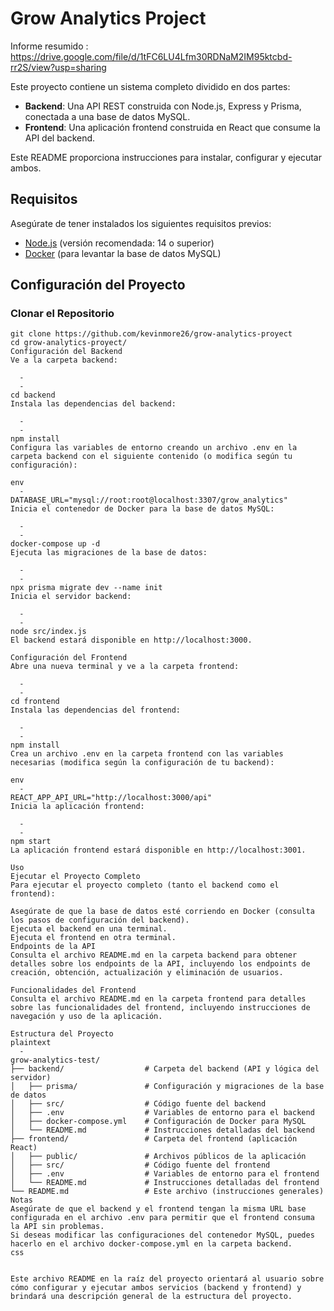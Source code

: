 # Grow Analytics Project

Informe resumido : https://drive.google.com/file/d/1tFC6LU4Lfm30RDNaM2IM95ktcbd-rr2S/view?usp=sharing

Este proyecto contiene un sistema completo dividido en dos partes:

- **Backend**: Una API REST construida con Node.js, Express y Prisma, conectada a una base de datos MySQL.
- **Frontend**: Una aplicación frontend construida en React que consume la API del backend.

Este README proporciona instrucciones para instalar, configurar y ejecutar ambos.

## Requisitos

Asegúrate de tener instalados los siguientes requisitos previos:

- [Node.js](https://nodejs.org/) (versión recomendada: 14 o superior)
- [Docker](https://www.docker.com/) (para levantar la base de datos MySQL)

## Configuración del Proyecto

### Clonar el Repositorio

```  -
git clone https://github.com/kevinmore26/grow-analytics-proyect 
cd grow-analytics-proyect/
Configuración del Backend
Ve a la carpeta backend:

  -
  -
cd backend
Instala las dependencias del backend:

  -
  -
npm install
Configura las variables de entorno creando un archivo .env en la carpeta backend con el siguiente contenido (o modifica según tu configuración):

env
  -
DATABASE_URL="mysql://root:root@localhost:3307/grow_analytics"
Inicia el contenedor de Docker para la base de datos MySQL:

  -
  -
docker-compose up -d
Ejecuta las migraciones de la base de datos:

  -
  -
npx prisma migrate dev --name init
Inicia el servidor backend:

  -
  -
node src/index.js
El backend estará disponible en http://localhost:3000.

Configuración del Frontend
Abre una nueva terminal y ve a la carpeta frontend:

  -
  -
cd frontend
Instala las dependencias del frontend:

  -
  -
npm install
Crea un archivo .env en la carpeta frontend con las variables necesarias (modifica según la configuración de tu backend):

env
  -
REACT_APP_API_URL="http://localhost:3000/api"
Inicia la aplicación frontend:

  -
  -
npm start
La aplicación frontend estará disponible en http://localhost:3001.

Uso
Ejecutar el Proyecto Completo
Para ejecutar el proyecto completo (tanto el backend como el frontend):

Asegúrate de que la base de datos esté corriendo en Docker (consulta los pasos de configuración del backend).
Ejecuta el backend en una terminal.
Ejecuta el frontend en otra terminal.
Endpoints de la API
Consulta el archivo README.md en la carpeta backend para obtener detalles sobre los endpoints de la API, incluyendo los endpoints de creación, obtención, actualización y eliminación de usuarios.

Funcionalidades del Frontend
Consulta el archivo README.md en la carpeta frontend para detalles sobre las funcionalidades del frontend, incluyendo instrucciones de navegación y uso de la aplicación.

Estructura del Proyecto
plaintext
  -
grow-analytics-test/
├── backend/                  # Carpeta del backend (API y lógica del servidor)
│   ├── prisma/               # Configuración y migraciones de la base de datos
│   ├── src/                  # Código fuente del backend
│   ├── .env                  # Variables de entorno para el backend
│   ├── docker-compose.yml    # Configuración de Docker para MySQL
│   └── README.md             # Instrucciones detalladas del backend
├── frontend/                 # Carpeta del frontend (aplicación React)
│   ├── public/               # Archivos públicos de la aplicación
│   ├── src/                  # Código fuente del frontend
│   ├── .env                  # Variables de entorno para el frontend
│   └── README.md             # Instrucciones detalladas del frontend
└── README.md                 # Este archivo (instrucciones generales)
Notas
Asegúrate de que el backend y el frontend tengan la misma URL base configurada en el archivo .env para permitir que el frontend consuma la API sin problemas.
Si deseas modificar las configuraciones del contenedor MySQL, puedes hacerlo en el archivo docker-compose.yml en la carpeta backend.
css
 

Este archivo README en la raíz del proyecto orientará al usuario sobre cómo configurar y ejecutar ambos servicios (backend y frontend) y brindará una descripción general de la estructura del proyecto.
